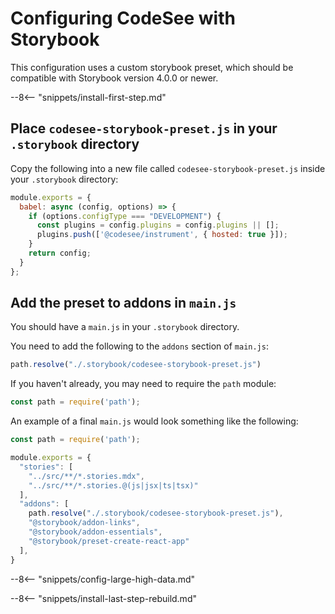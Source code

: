 # Configuring CodeSee with Storybook
This configuration uses a custom storybook preset, which should be compatible with Storybook version 4.0.0 or newer.

--8<-- "snippets/install-first-step.md"

## Place `codesee-storybook-preset.js` in your `.storybook` directory

Copy the following into a new file called `codesee-storybook-preset.js` inside your `.storybook` directory:

```js
module.exports = {
  babel: async (config, options) => {
    if (options.configType === "DEVELOPMENT") {
      const plugins = config.plugins = config.plugins || [];
      plugins.push(['@codesee/instrument', { hosted: true }]);
    }
    return config;
  }
};
```

## Add the preset to addons in `main.js`

You should have a `main.js` in your `.storybook` directory.

You need to add the following to the `addons` section of `main.js`:

```js
path.resolve("./.storybook/codesee-storybook-preset.js")
```

If you haven't already, you may need to require the `path` module:
```js
const path = require('path');
```

An example of a final `main.js` would look something like the following:

```js
const path = require('path');

module.exports = {
  "stories": [
    "../src/**/*.stories.mdx",
    "../src/**/*.stories.@(js|jsx|ts|tsx)"
  ],
  "addons": [
    path.resolve("./.storybook/codesee-storybook-preset.js"),
    "@storybook/addon-links",
    "@storybook/addon-essentials",
    "@storybook/preset-create-react-app"
  ],
}
```

--8<-- "snippets/config-large-high-data.md"

--8<-- "snippets/install-last-step-rebuild.md"

